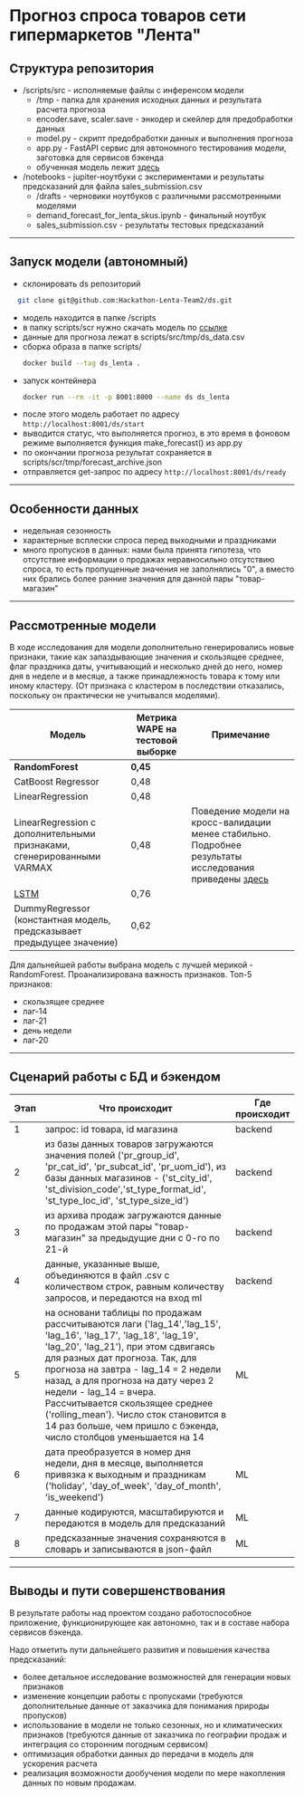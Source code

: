 # Прогноз спроса товаров сети гипермаркетов "Лента"

## Структура репозитория

- /scripts/src - исполняемые файлы с инференсом модели
  - /tmp - папка для хранения исходных данных и результата расчета прогноза
  - encoder.save, scaler.save - энкодер и скейлер для предобработки данных
  - model.py - скрипт предобработки данных и выполнения прогноза
  - app.py - FastAPI сервис для автономного тестирования модели, заготовка для сервисов бэкенда
  - обученная модель лежит [здесь](https://drive.google.com/file/d/1_hg6Ik4bL5PoKDJzi39wJ1R5K67L0H8K/view?usp=sharing)
- /notebooks - jupiter-ноутбуки с экспериментами и результаты предсказаний для файла sales_submission.csv
  - /drafts - черновики ноутбуков с различными рассмотренными моделями
  -  demand_forecast_for_lenta_skus.ipynb - финальный ноутбук
  -  sales_submission.csv - результаты тестовых предсказаний
_________

## Запуск модели (автономный)

- склонировать ds репозиторий
```bash
  git clone git@github.com:Hackathon-Lenta-Team2/ds.git
```
- модель находится в папке /scripts
- в папку scripts/scr нужно скачать модель по [ссылке](https://drive.google.com/file/d/1_hg6Ik4bL5PoKDJzi39wJ1R5K67L0H8K/view?usp=sharing)
- данные для прогноза лежат в scripts/src/tmp/ds_data.csv
- сборка образа в папке scripts/
  ```bash
  docker build --tag ds_lenta .
  ```
- запуск контейнера
   ```bash
  docker run --rm -it -p 8001:8000 --name ds ds_lenta
  ```
- после этого модель работает по адресу ```http://localhost:8001/ds/start```
- выводится статус, что выполняется прогноз, в это время в фоновом режиме выполняется функция make_forecast() из app.py
- по окончании прогноза результат сохраняется в scripts/scr/tmp/forecast_archive.json
- отправляется get-запрос по адресу ```http://localhost:8001/ds/ready```
____________________
## Особенности данных

- недельная сезонность
- характерные всплески спроса перед выходными и праздниками
- много пропусков в данных: нами была принята гипотеза, что отсутствие информации о продажах неравносильно отсутствию спроса, то есть пропущенные значения не заполнялись "0", а вместо них брались более ранние значения для данной пары "товар-магазин"
_____

## Рассмотренные модели

В ходе исследования для модели дополнительно генерировались новые признаки, такие как запаздывающие значения и скользящее среднее, флаг праздника даты, учитывающий и несколько дней до него, номер дня в неделе и в месяце, а также принадлежность товара к тому или иному кластеру. (От признака с кластером в последствии отказались, поскольку он практически не учитывался моделями).

|**Модель**|**Метрика WAPE на тестовой выборке**|Примечание|
|---|---|---|
|**RandomForest**|**0,45** |  |
|CatBoost Regressor|0,48 |  |
|LinearRegression|0,48 |  |
|LinearRegression с дополнительными признаками, сгенерированными VARMAX|0,48 | Поведение модели на кросс-валидации менее стабильно. Подробнее результаты исследования приведены [здесь](https://github.com/Hackathon-Lenta-Team2/ds/blob/main/notebooks/drafts/demand_forecast_for_lenta_skus.ipynb)|
|[LSTM](https://machinelearningmastery.com/lstm-for-time-series-prediction-in-pytorch/)|0,76||
|DummyRegressor (константная модель, предсказывает предыдущее значение)|0,62||

Для дальнейшей работы выбрана модель с лучшей мерикой - RandomForest.
Проанализирована важность признаков. 
Топ-5 признаков:
-  скользящее среднее
-  лаг-14
-  лаг-21
-  день недели
-  лаг-20
____

## Сценарий работы с БД и бэкендом

|**Этап**|**Что происходит**|**Где происходит**|
|---|---|---|
|1|запрос: id товара, id магазина|backend|
|2|из базы данных товаров загружаются значения полей ('pr_group_id',	'pr_cat_id', 'pr_subcat_id', 'pr_uom_id'), из базы данных магазинов - ('st_city_id', 'st_division_code','st_type_format_id', 'st_type_loc_id', 'st_type_size_id')|backend|
|3|из архива продаж загружаются данные по продажам этой пары "товар-магазин" за предыдущие дни с 0-го по 21-й |backend|
|4|данные, указанные выше, объединяются в файл .csv с количеством строк, равным количеству запросов, и передаются на вход ml|backend|
|5|на основани таблицы по продажам рассчитываются лаги ('lag_14','lag_15', 'lag_16', 'lag_17', 'lag_18', 'lag_19', 'lag_20', 'lag_21'), при этом сдвигаясь для разных дат прогноза. Так, для прогноза на завтра - lag_14 = 2 недели назад, а для прогноза на дату через 2 недели - lag_14 = вчера. Рассчитывается скользящее среднее ('rolling_mean'). Число сток становится в 14 раз больше, чем пришло с бэкенда, число столбцов уменьшается на 14|ML|
|6|дата преобразуется в номер дня недели, дня в месяце, выполняется привязка к выходным и праздникам ('holiday', 'day_of_week', 'day_of_month', 'is_weekend')|ML|
|7|данные кодируются, масштабируются и передаются в модель для предсказаний|ML|
|8|предсказанные значения сохраняются в словарь и записываются в json-файл|ML|
_____
## Выводы и пути совершенствования
В результате работы над проектом создано работоспособное приложение, функционирующее как автономно, так и в составе набора сервисов бэкенда.

Надо отметить пути дальнейшего развития и повышения качества предсказаний:
- более детальное исследование возможностей для генерации новых признаков
- изменение концепции работы с пропусками (требуются дополнительные данные от заказчика для понимания природы пропусков)
- использование в модели не только сезонных, но и климатических признаков (требуются данные от заказчика по географии продаж и интеграция со сторонним погодным сервисом)
- оптимизация обработки данных до передачи в модель для ускорения расчета
- реализация возможности дообучения модели по мере накопления данных по новым продажам.

